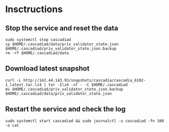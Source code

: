 # Insctructions
## Stop the service and reset the data
```
sudo systemctl stop cascadiad
cp $HOME/.cascadiad/data/priv_validator_state.json $HOME/.cascadiad/priv_validator_state.json.backup
rm -rf $HOME/.cascadiad/data
```
## Download latest snapshot
```
curl -L http://142.44.143.93/snapshots/cascadia/cascadia_6102-1_latest.tar.lz4 | tar -Ilz4 -xf - -C $HOME/.cascadiad
mv $HOME/.cascadiad/priv_validator_state.json.backup $HOME/.cascadiad/data/priv_validator_state.json
```
## Restart the service and check the log
```
sudo systemctl start cascadiad && sudo journalctl -u cascadiad -fn 100 -o cat
```

